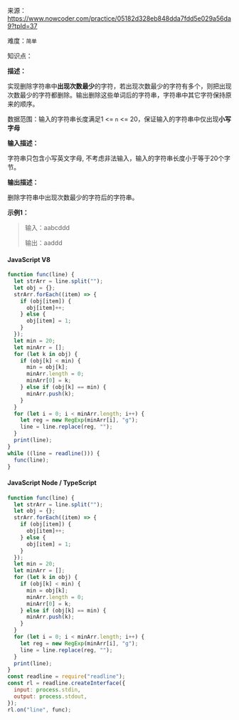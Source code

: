 来源：<https://www.nowcoder.com/practice/05182d328eb848dda7fdd5e029a56da9?tpId=37>

难度：`简单`

知识点：

**描述：**

实现删除字符串中**出现次数最少**的字符，若出现次数最少的字符有多个，则把出现次数最少的字符都删除。输出删除这些单词后的字符串，字符串中其它字符保持原来的顺序。

数据范围：输入的字符串长度满足1 <= `n` <= 20，保证输入的字符串中仅出现**小写字母**

**输入描述：**

字符串只包含小写英文字母, 不考虑非法输入，输入的字符串长度小于等于20个字节。

**输出描述：**

删除字符串中出现次数最少的字符后的字符串。

**示例1：**

> 输入：aabcddd
>
> 输出：aaddd

<!-- tabs:start -->

#### **JavaScript V8**

```javascript
function func(line) {
  let strArr = line.split("");
  let obj = {};
  strArr.forEach((item) => {
    if (obj[item]) {
      obj[item]++;
    } else {
      obj[item] = 1;
    }
  });
  let min = 20;
  let minArr = [];
  for (let k in obj) {
    if (obj[k] < min) {
      min = obj[k];
      minArr.length = 0;
      minArr[0] = k;
    } else if (obj[k] == min) {
      minArr.push(k);
    }
  }
  for (let i = 0; i < minArr.length; i++) {
    let reg = new RegExp(minArr[i], "g");
    line = line.replace(reg, "");
  }
  print(line);
}
while ((line = readline())) {
  func(line);
}
```

#### **JavaScript Node / TypeScript**

```javascript
function func(line) {
  let strArr = line.split("");
  let obj = {};
  strArr.forEach((item) => {
    if (obj[item]) {
      obj[item]++;
    } else {
      obj[item] = 1;
    }
  });
  let min = 20;
  let minArr = [];
  for (let k in obj) {
    if (obj[k] < min) {
      min = obj[k];
      minArr.length = 0;
      minArr[0] = k;
    } else if (obj[k] == min) {
      minArr.push(k);
    }
  }
  for (let i = 0; i < minArr.length; i++) {
    let reg = new RegExp(minArr[i], "g");
    line = line.replace(reg, "");
  }
  print(line);
}
const readline = require("readline");
const rl = readline.createInterface({
  input: process.stdin,
  output: process.stdout,
});
rl.on("line", func);
```

<!-- tabs:end -->
